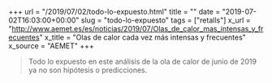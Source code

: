 +++
url = "/2019/07/02/todo-lo-expuesto.html"
title = ""
date = "2019-07-02T16:03:00+00:00"
slug = "todo-lo-expuesto"
tags = ["retalls"]
x_url = "http://www.aemet.es/es/noticias/2019/07/Olas_de_calor_mas_intensas_y_frecuentes"
x_title = "Olas de calor cada vez más intensas y frecuentes"
x_source = "AEMET"
+++


> Todo lo expuesto en este análisis de la ola de calor de junio de 2019 ya no son hipótesis o predicciones.
